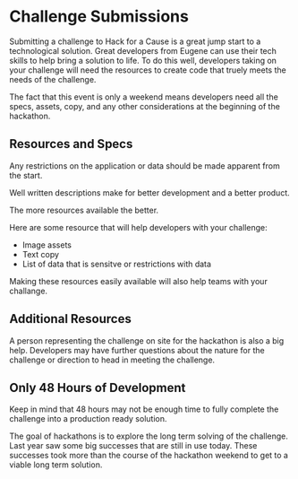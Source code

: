 # Challenge Submissions

Submitting a challenge to Hack for a Cause is a great jump start to a technological solution. Great developers from Eugene can use their tech skills to help bring a solution to life. To do this well, developers taking on your challenge will need the resources to create code that truely meets the needs of the challenge.

The fact that this event is only a weekend means developers need all the specs, assets, copy, and any other considerations at the beginning of the hackathon.

## Resources and Specs

Any restrictions on the application or data should be made apparent from the start.

Well written descriptions make for better development and a better product.

The more resources available the better. 

Here are some resource that will help developers with your challenge:

* Image assets
* Text copy
* List of data that is sensitve or restrictions with data

Making these resources easily available will also help teams with your challange.

## Additional Resources

A person representing the challenge on site for the hackathon is also a big help.
Developers may have further questions about the nature for the challenge or direction to head in meeting the challenge.

## Only 48 Hours of Development
Keep in mind that 48 hours may not be enough time to fully complete the challenge into a production ready solution.

The goal of hackathons is to explore the long term solving of the challenge. Last year saw some big successes that are still in use today. These successes took more than the course of the hackathon weekend to get to a viable long term solution.

